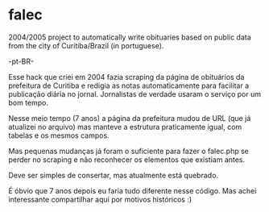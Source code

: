 falec
=====

2004/2005 project to automatically write obituaries based on public data from the city of Curitiba/Brazil (in portuguese).

-pt-BR-

Esse hack que criei em 2004 fazia scraping da página de obituários da prefeitura de Curitiba e redigia as notas automaticamente para facilitar a publicação diária no jornal. Jornalistas de verdade usaram o serviço por um bom tempo.

Nesse meio tempo (7 anos) a página da prefeitura mudou de URL (que já atualizei no arquivo) mas manteve a estrutura praticamente igual, com tabelas e os mesmos campos.

Mas pequenas mudanças já foram o suficiente para fazer o falec.php se perder no scraping e não reconhecer os elementos que existiam antes.

Deve ser simples de consertar, mas atualmente está quebrado.

É óbvio que 7 anos depois eu faria tudo diferente nesse código. Mas achei interessante compartilhar aqui por motivos históricos :)